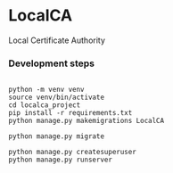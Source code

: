 # LocalCA
Local Certificate Authority 



### Development steps
```

python -m venv venv
source venv/bin/activate
cd localca_project
pip install -r requirements.txt
python manage.py makemigrations LocalCA

python manage.py migrate

python manage.py createsuperuser
python manage.py runserver
```

